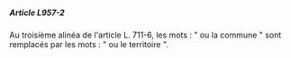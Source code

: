 ##### Article L957-2

Au troisième alinéa de l'article L. 711-6, les mots : " ou la commune " sont remplacés par les mots : " ou le territoire ".


